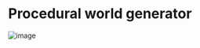 # Procedural world generator

![image](https://github.com/dreginkogan/waveFunctionCollapse/assets/75654428/1626e16f-e444-4545-9642-1edead604506)

